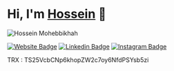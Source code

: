 # Hi, I'm [Hossein](https://github.com/HosseinMohebbikhah) 👋

<img src="https://themohebbikhah.ir/img/github/1.png" alt="Hossein Mohebbikhah">

[![Website Badge](https://img.shields.io/badge/-Website-4f4e53?style=flat-square&logo=internetexplorer&logoColor=white)](https://themohebbikhah.ir)
[![Linkedin Badge](https://img.shields.io/badge/-LinkedIn-0e76a8?style=flat-square&logo=Linkedin&logoColor=white)](https://www.linkedin.com/in/themohebbikhah/)
[![Instagram Badge](https://img.shields.io/badge/-Instagram-e4405f?style=flat-square&logo=Instagram&logoColor=white)](https://www.instagram.com/themohebbikhah/)


TRX : TS25VcbCNp6khopZW2c7oy6NfdPSYsb5zi
